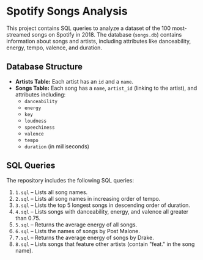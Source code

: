 # Spotify Songs Analysis

This project contains SQL queries to analyze a dataset of the 100 most-streamed songs on Spotify in 2018. The database (`songs.db`) contains information about songs and artists, including attributes like danceability, energy, tempo, valence, and duration.

## Database Structure

- **Artists Table:** Each artist has an `id` and a `name`.
- **Songs Table:** Each song has a `name`, `artist_id` (linking to the artist), and attributes including:
  - `danceability`
  - `energy`
  - `key`
  - `loudness`
  - `speechiness`
  - `valence`
  - `tempo`
  - `duration` (in milliseconds)

## SQL Queries

The repository includes the following SQL queries:

1. `1.sql` – Lists all song names.
2. `2.sql` – Lists all song names in increasing order of tempo.
3. `3.sql` – Lists the top 5 longest songs in descending order of duration.
4. `4.sql` – Lists songs with danceability, energy, and valence all greater than 0.75.
5. `5.sql` – Returns the average energy of all songs.
6. `6.sql` – Lists the names of songs by Post Malone.
7. `7.sql` – Returns the average energy of songs by Drake.
8. `8.sql` – Lists songs that feature other artists (contain "feat." in the song name).

